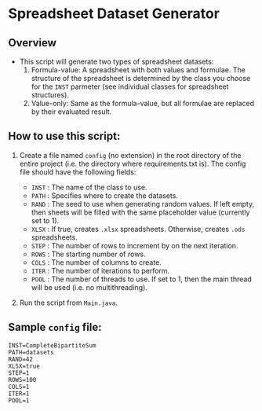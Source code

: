 # Spreadsheet Dataset Generator

## Overview
- This script will generate two types of spreadsheet datasets:
    1. Formula-value: A spreadsheet with both values and formulae. The structure of the spreadsheet is determined by the class you choose for the `INST` parmeter (see individual classes for spreadsheet structures).
    2. Value-only: Same as the formula-value, but all formulae are replaced by their evaluated result.


## How to use this script:
1. Create a file named `config` (no extension) in the root directory of the entire project (i.e. the directory where requirements.txt is). The config file should have the following fields:
    - `INST`  : The name of the class to use.
    - `PATH`  : Specifies where to create the datasets.
    - `RAND`  : The seed to use when generating random values. If left empty, then sheets will be filled with the same placeholder value (currently set to 1).
    - `XLSX`  : If true, creates `.xlsx` spreadsheets. Otherwise, creates `.ods` spreadsheets.
    - `STEP`  : The number of rows to increment by on the next iteration.
    - `ROWS`  : The starting number of rows.
    - `COLS`  : The number of columns to create.
    - `ITER`  : The number of iterations to perform.
    - `POOL`  : The number of threads to use. If set to 1, then the main thread will be used (i.e. no multithreading).

2. Run the script from `Main.java`.

## Sample `config` file:
```
INST=CompleteBipartiteSum
PATH=datasets
RAND=42
XLSX=true
STEP=1
ROWS=100
COLS=1
ITER=1
POOL=1
```